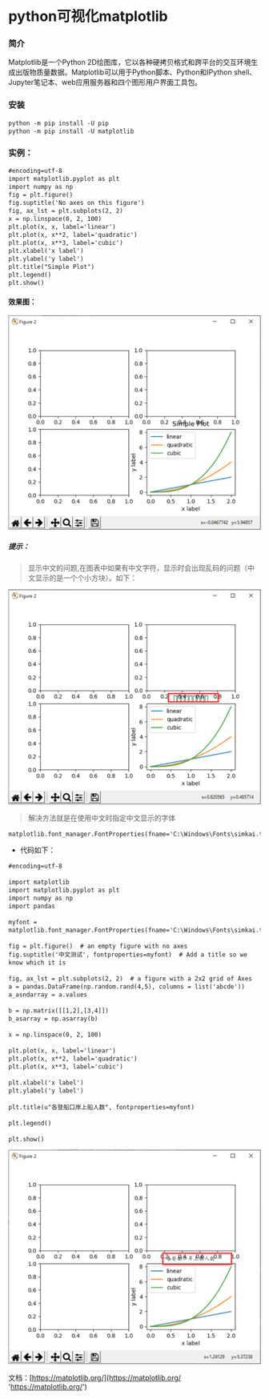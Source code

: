 # python可视化matplotlib

### 简介

Matplotlib是一个Python 2D绘图库，它以各种硬拷贝格式和跨平台的交互环境生成出版物质量数据。Matplotlib可以用于Python脚本、Python和IPython shell、Jupyter笔记本、web应用服务器和四个图形用户界面工具包。

### 安装

```
python -m pip install -U pip
python -m pip install -U matplotlib
```

### 实例：

```
#encoding=utf-8
import matplotlib.pyplot as plt
import numpy as np
fig = plt.figure()
fig.suptitle('No axes on this figure')
fig, ax_lst = plt.subplots(2, 2)
x = np.linspace(0, 2, 100)
plt.plot(x, x, label='linear')
plt.plot(x, x**2, label='quadratic')
plt.plot(x, x**3, label='cubic')
plt.xlabel('x label')
plt.ylabel('y label')
plt.title("Simple Plot")
plt.legend()
plt.show()
```

#### 效果图：

![效果图](../../images/20190323193715.png)

##### 提示：

> 显示中文的问题,在图表中如果有中文字符，显示时会出现乱码的问题（中文显示的是一个个小方块）。如下：

![QQ截图20190324134523.png](../../images/QQ截图20190324134523.png)

> 解决方法就是在使用中文时指定中文显示的字体

```
matplotlib.font_manager.FontProperties(fname='C:\Windows\Fonts\simkai.ttf')
```

* 代码如下：

```
#encoding=utf-8

import matplotlib
import matplotlib.pyplot as plt
import numpy as np
import pandas

myfont = matplotlib.font_manager.FontProperties(fname='C:\Windows\Fonts\simkai.ttf')

fig = plt.figure()  # an empty figure with no axes
fig.suptitle('中文测试', fontproperties=myfont)  # Add a title so we know which it is

fig, ax_lst = plt.subplots(2, 2)  # a figure with a 2x2 grid of Axes
a = pandas.DataFrame(np.random.rand(4,5), columns = list('abcde'))
a_asndarray = a.values

b = np.matrix([[1,2],[3,4]])
b_asarray = np.asarray(b)

x = np.linspace(0, 2, 100)

plt.plot(x, x, label='linear')
plt.plot(x, x**2, label='quadratic')
plt.plot(x, x**3, label='cubic')

plt.xlabel('x label')
plt.ylabel('y label')

plt.title(u"各登船口岸上船人数", fontproperties=myfont)

plt.legend()

plt.show()
```

![QQ截图20190324134900.png](../../images/QQ截图20190324134900.png)

文档：[https://matplotlib.org/](https://matplotlib.org/ 'https://matplotlib.org/')
